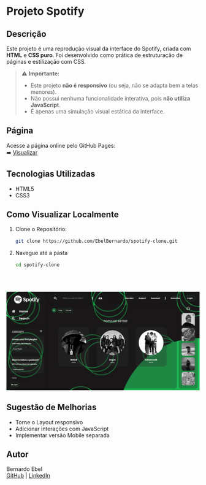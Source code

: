 # Projeto Spotify 

## Descrição

Este projeto é uma reprodução visual da interface do Spotify, criada com **HTML** e **CSS puro**. Foi desenvolvido como prática de estruturação de páginas e estilização com CSS.

> ⚠️ **Importante:**  
> - Este projeto **não é responsivo** (ou seja, não se adapta bem a telas menores).  
> - Não possui nenhuma funcionalidade interativa, pois **não utiliza JavaScript**.  
> - É apenas uma simulação visual estática da interface.

## Página

Acesse a página online pelo GitHub Pages:  
➡️ [Visualizar](https://ebelbernardo.github.io/spotify-clone/)

## Tecnologias Utilizadas

- HTML5
- CSS3

## Como Visualizar Localmente

1. Clone o Repositório:
    ```bash
    git clone https://github.com/EbelBernardo/spotify-clone.git

2. Navegue até a pasta
     ```bash
     cd spotify-clone
<br>
<br>

![image](imagem_2025-06-02_195559561.png)

## Sugestão de Melhorias
- Torne o Layout responsivo
- Adicionar interações com JavaScript
- Implementar versão Mobile separada

## Autor
Bernardo Ebel <br>
[GitHub](https://github.com/EbelBernardo) | [LinkedIn](https://www.linkedin.com/in/bernardo-ebel-743831303/)
